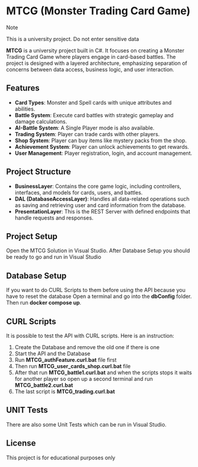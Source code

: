 # MTCG (Monster Trading Card Game)

> [!NOTE]  
> This is a university project. Do not enter sensitive data

**MTCG** is a university project built in C#. It focuses on creating a Monster Trading Card Game where players engage in card-based battles. The project is designed with a layered architecture, emphasizing separation of concerns between data access, business logic, and user interaction.

## Features

- **Card Types**: Monster and Spell cards with unique attributes and abilities.
- **Battle System**: Execute card battles with strategic gameplay and damage calculations.
- **AI-Battle System**: A Single Player mode is also available.
- **Trading System**: Player can trade cards with other players.
- **Shop System**: Player can buy items like mystery packs from the shop.
- **Achievement System**: Player can unlock achievements to get rewards.
- **User Management**: Player registration, login, and account management.

## Project Structure

- **BusinessLayer**: Contains the core game logic, including controllers, interfaces, and models for cards, users, and battles.
- **DAL (DatabaseAccessLayer)**: Handles all data-related operations such as saving and retrieving user and card information from the database.
- **PresentationLayer**: This is the REST Server with defined endpoints that handle requests and responses.

## Project Setup
Open the MTCG Solution in Visual Studio. After Database Setup you should be ready to go and run in Visual Studio

## Database Setup
If you want to do CURL Scripts to them before using the API because you have to reset the database
Open a terminal and go into the **dbConfig** folder.
Then run **docker compose up**.

## CURL Scripts
It is possible to test the API with CURL scripts. Here is an instruction:
1. Create the Database and remove the old one if there is one
2. Start the API and the Database
3. Run **MTCG_authFeature.curl.bat** file first
4. Then run **MTCG_user_cards_shop.curl.bat** file
5. After that run **MTCG_battle1.curl.bat** and when the scripts stops it waits for another player so open up a second terminal and run **MTCG_battle2.curl.bat**
6. The last script is **MTCG_trading.curl.bat**

## UNIT Tests
There are also some Unit Tests which can be run in Visual Studio.


## License

This project is for educational purposes only

